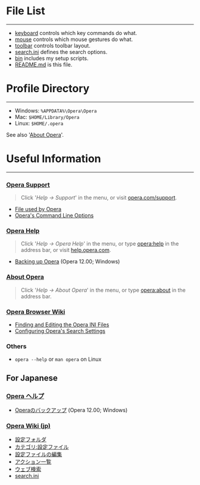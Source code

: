 # File List
* * *

- [keyboard](.opera/tree/master/keyboard) controls which key commands do what.
- [mouse](.opera/tree/master/mouse) controls which mouse gestures do what.
- [toolbar](.opera/tree/master/toolbar) controls toolbar layout.
- [search.ini](.opera/tree/master/search.ini) defines the search options.
- [bin](.opera/blob/master/bin) includes my setup scripts.
- [README.md](.opera/blob/master/README.md) is this file.



# Profile Directory
* * *

- Windows: `%APPDATA%\Opera\Opera`
- Mac: `$HOME/Library/Opera`
- Linux: `$HOME/.opera`

See also '[About Opera](opera:about)'.



# Useful Information
* * *


### [Opera Support](http://www.opera.com/support)

> Click '_Help -> Support_' in the menu, or visit [opera.com/support](http://www.opera.com/support).

- [File used by Opera](http://www.opera.com/docs/operafiles)
- [Opera's Command Line Options](http://www.opera.com/docs/switches)


### [Opera Help](http://help.opera.com)

> Click '_Help -> Opera Help_' in the menu, or type [opera:help](opera:help) in the address bar, or visit [help.opera.com](http://help.opera.com).

- [Backing up Opera](http://help.opera.com/Windows/12.00/en/backup.html) (Opera 12.00; Windows)


### [About Opera](opera:about)

> Click '_Help -> About Opera_' in the menu, or type [opera:about](opera:about) in the address bar.


### [Opera Browser Wiki](http://operawiki.info)

- [Finding and Editing the Opera INI Files](http://operawiki.info/EditingINIFiles)
- [Configuring Opera's Search Settings](http://operawiki.info/SearchInOpera)


### Others

- `opera --help` or `man opera` on Linux


## For Japanese


### [Opera ヘルプ](http://help.opera.com)

- [Operaのバックアップ](http://help.opera.com/Windows/12.00/ja/backup.html) (Opera 12.00; Windows)


### [Opera Wiki (jp)](http://ja.opera-wiki.com)

- [設定フォルダ](http://ja.opera-wiki.com/設定フォルダ)
- [カテゴリ:設定ファイル](http://ja.opera-wiki.com/カテゴリ:設定ファイル)
- [設定ファイルの編集](http://ja.opera-wiki.com/設定ファイルの編集)
- [アクション一覧](http://ja.opera-wiki.com/アクション一覧)
- [ウェブ検索](http://ja.opera-wiki.com/ウェブ検索)
- [search.ini](http://ja.opera-wiki.com/search.ini)
